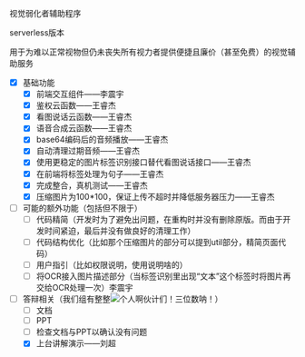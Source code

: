 视觉弱化者辅助程序

serverless版本

用于为难以正常视物但仍未丧失所有视力者提供便捷且廉价（甚至免费）的视觉辅助服务 

- [x] 基础功能
    - [x] 前端交互组件——李震宇
    - [x] 鉴权云函数——王睿杰
    - [x] 看图说话云函数——王睿杰
    - [x] 语音合成云函数——王睿杰
    - [x] base64编码后的音频播放——王睿杰
    - [x] 自动清理过期音频——王睿杰
    - [x] 使用更稳定的图片标签识别接口替代看图说话接口——王睿杰
    - [x] 在前端将标签处理为句子——王睿杰
    - [x] 完成整合，真机测试——王睿杰
    - [x] 压缩图片为100\*100，保证上传不超时并降低服务器压力——王睿杰
- [ ] 可能的额外功能（包括但不限于）
    - [ ] 代码精简（开发时为了避免出问题，在重构时并没有删除原版。而由于开发时间紧迫，最后并没有做良好的清理工作）
    - [ ] 代码结构优化（比如那个压缩图片的部分可以提到util部分，精简页面代码）
    - [ ] 用户指引（比如权限说明，使用说明啥的）
    - [ ] 将OCR接入图片描述部分（当标签识别里出现“文本”这个标签时将图片再交给OCR处理一次）李震宇
- [ ] 答辩相关（我们组有整整<img src="http://latex.codecogs.com/gif.latex?101_(2)" />个人啊伙计们！三位数呐！）
    - [ ] 文档
    - [ ] PPT
    - [ ] 检查文档与PPT以确认没有问题
    - [x] 上台讲解演示——刘超
